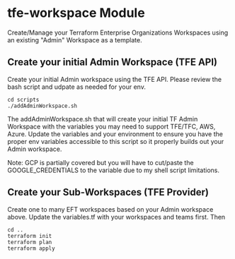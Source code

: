 # tfe-workspace Module
Create/Manage your Terraform Enterprise Organizations Workspaces using an existing "Admin" Workspace as a template.

## Create your initial Admin Workspace (TFE API)
Create your initial Admin workspace using the TFE API.  Please review the bash script and udpate as needed for your env.

```
cd scripts 
./addAdminWorkspace.sh
```
The addAdminWorkspace.sh that will create your initial TF Admin Workspace with the variables you may need to support TFE/TFC, AWS, Azure.  Update the variables and your environment to ensure you have the proper env variables accessible to this script so it properly builds out your Admin workspace.


Note: GCP is partially covered but you will have to cut/paste the GOOGLE_CREDENTIALS to the variable due to my shell script limitations.

## Create your Sub-Workspaces (TFE Provider)
Create one to many EFT workspaces based on your Admin workspace above.  Update the variables.tf with your workspaces and teams first.  Then 

```
cd ..
terraform init
terraform plan
terraform apply
```
